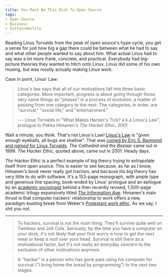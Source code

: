 ```yaml
---
title: You Must Be This Rich To Open Source
tags:
- Open Source
- Business
- Sustainability
---
```


Reading Linus Torvalds from the peak of open source's hype cycle, you get a sense for just how big a gap there could be between what he had to say and what other people wanted to say about him.  What actual Linus had to say was a lot more frank, concrete, and practical.  Everybody had big-picture theories they wanted to hitch onto Linux.  Linus did some of his own musing, but was mostly actually making Linux work.

Case in point, Linus' Law:

> Linus's law says that all of our motivations fall into three basic categories.  More important, progress is about going through those very same things as "phases" in a process of evolution, a matter of passing from one category to the next.  The categories, in order, are "survival," "social life," and "entertainment."
>
> --- Linus Torvalds in "What Makes Hacker's Tick? a.k.a Linus's Law", prologue to Pekka Himanen's _The Hacker Ethic_, 2001

Wait a minute, you think.  That's not Linus's Law!  [Linus's Law](https://en.wikipedia.org/wiki/Linus%27s_law) is "given enough eyeballs, all bugs are shallow".  That was [coined by Eric S. Raymond and _named_ for Linus Torvalds](http://www.catb.org/~esr/writings/cathedral-bazaar/cathedral-bazaar/ar01s04.html).  _The Cathedral and the Bazaar_ came out in 1999.  _The Hacker Ethic_, quoted above, came out in 2001.  Heady days.

_The Hacker Ethic_ is a perfect example of big theory trying to extrapolate itself from open source.  This is easier to see because, as far as I know, Himanen's book never really got traction, and because his big theory has very little to do with software. It's a 153-page monograph, with ample type and generous line spacing, book-ended by Linus' prologue and an epilogue by an [academic sociologist](https://en.wikipedia.org/wiki/Manuel_Castells) behind a then recently revised, 1,500-page academic trilogy expansively titled [_The Information Age_](https://en.wikipedia.org/wiki/The_Information_Age:_Economy,_Society_and_Culture).  Himanen's main thrust is that computer hackers' relationship to work offers a new, paradigm-busting break from Weber's [Protestant work ethic](https://en.wikipedia.org/wiki/Protestant_work_ethic).  As we say, I shit you not.

---

> To hackers, survival is not the main thing.  They'll survive quite well on Twinkies and Jolt Cola.  Seriously, by the time you have a computer on your desk, it's not likely that your first worry is how to get the next meal or keep a roof over your head.  Survival is still there as a motivational factor, but it's not really an everyday concern to the exclusion of other motivations anymore.

> A "hacker" is a person who has gone past using his computer for survival ("I bring home the bread by programming") to the next two stages.
